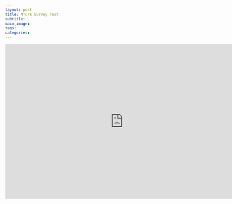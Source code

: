 ```yaml
---
layout: post
title: MTurk Survey Test
subtitle:
main_image:
tags:
categories:
---
```


<iframe src="https://docs.google.com/forms/d/1nkIDTMrOhCZynstnHyAQphohgYoDovV-xYp44fPREqk/viewform?embedded=true" width="760" height="500" frameborder="0" marginheight="0" marginwidth="0">Loading...</iframe>

